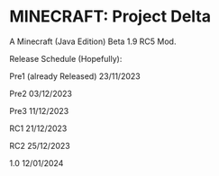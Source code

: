 # MINECRAFT: Project Delta
A Minecraft (Java Edition) Beta 1.9 RC5 Mod.

Release Schedule (Hopefully):

Pre1 (already Released) 23/11/2023

Pre2 03/12/2023

Pre3 11/12/2023

RC1 21/12/2023

RC2 25/12/2023

1.0 12/01/2024
